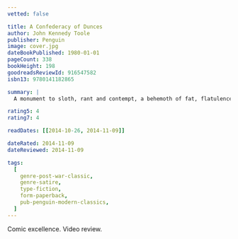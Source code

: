```yaml
---
vetted: false

title: A Confederacy of Dunces
author: John Kennedy Toole
publisher: Penguin
image: cover.jpg
dateBookPublished: 1980-01-01
pageCount: 338
bookHeight: 198
goodreadsReviewId: 916547582
isbn13: 9780141182865

summary: |
  A monument to sloth, rant and contempt, a behemoth of fat, flatulence and furious suspicion of anything modern — this is Ignatius J. Reilly of New Orleans, noble crusader against a world of dunces. The ordinary folk of New Orleans seem to think he is unhinged. Ignatius ignores them, heaving his vast bulk through the city's fleshpots in a noble crusade against vice, modernity and ignorance. But his momma has a nasty surprise in store for him: Ignatius must get a job. Undaunted, he uses his new-found employment to further his mission — and now he has a pirate costume and a hot-dog cart to do it with…

rating5: 4
rating7: 4

readDates: [[2014-10-26, 2014-11-09]]

dateRated: 2014-11-09
dateReviewed: 2014-11-09

tags:
  [
    genre-post-war-classic,
    genre-satire,
    type-fiction,
    form-paperback,
    pub-penguin-modern-classics,
  ]
---
```


Comic excellence. Video review.
